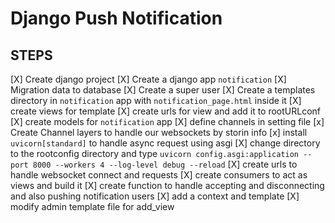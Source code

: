 # Django Push Notification

## STEPS
[X] Create django project 
[X] Create a django app `notification`
[X] Migration data to database
[X] Create a super user
[X] Create a templates directory in `notification` app with `notification_page.html` inside it
[X] create views for template
[X] create urls for view and add it to rootURLconf
[X] create models for `notification` app
[X] define channels in setting file
[x] Create Channel layers to handle our websockets by storin info
[x] install `uvicorn[standard]` to handle async request using asgi
[X] change directory to the rootconfig directory and type `uvicorn config.asgi:application --port 8000 --workers 4 --log-level debug --reload`
[X] create urls to handle websocket connect and requests
[X] create consumers to act as views and build it
[X] create function to handle accepting and disconnecting and also pushing notification users 
[X] add a context and template
[X] modify admin template file for add_view